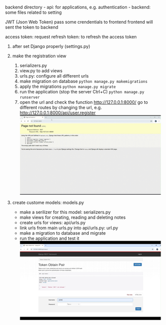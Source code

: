 backend directory
    - api: for applications, e.g. authentication
    - backend: some files related to setting

JWT (Json Web Token)
pass some crendentials to frontend
frontend will sent the token to backend

access token: request
refresh token: to refresh the access token

1. after set Django properly (settings.py)
2. make the registration view
    1. serializers.py 
    2. view.py to add views
    3. urls.py: configure all different urls
    4. make migration on database
    `python manage.py makemigrations`
    5. apply the migrations
    `python manage.py migrate`
    6. run the application (stop the server Ctrl+C)
    `python manage.py runserver`
    7. open the url and check the function http://127.0.0.1:8000/
        go to different routes by changing the url, e.g. http://127.0.0.1:8000/api/user.register
        ![create a user](./assets_backend/create_user.gif)

8. create custome models: models.py 
    - make a serilizer for this model: serializers.py
    - make views for creating, reading and deleting notes
    - create urls for views: api/urls.py
    - link urls from main urls.py into api/urls.py: url.py
    - make a migration to database and migrate
    - run the application and test it
    ![Notes](./assets_backend/notes.gif)